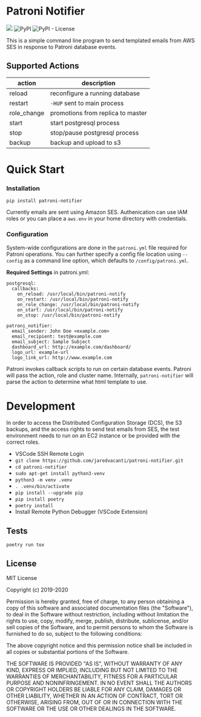 # Patroni Notifier

![](https://github.com/jaredvacanti/patroni-notifier/workflows/Publish%20to%20PyPI/badge.svg)
![PyPI](https://img.shields.io/pypi/v/patroni-notifier?style=flat-square)
![PyPI - License](https://img.shields.io/pypi/l/patroni-notifier?style=flat-square)

This is a simple command line program to send templated emails from AWS SES in response
to Patroni database events.

## Supported Actions

action | description
--- | ---
reload | reconfigure a running database 
restart | `-HUP` sent to main process
role_change | promotions from replica to master
start | start postgresql process
stop | stop/pause postgresql process
backup | backup and upload to s3 



# Quick Start

### Installation

```
pip install patroni-notifier
```

Currently emails are sent using Amazon SES. Authenication can use IAM roles
or you can place a `aws.env` in your home directory with credentials.


### Configuration

System-wide configurations are done in the `patroni.yml` file required for 
Patroni operations. You can further specify a config file location using 
`--config` as a command line option, which defaults to `/config/patroni.yml`.


**Required Settings** in patroni.yml:

```
postgresql:
  callbacks:
    on_reload: /usr/local/bin/patroni-notify
    on_restart: /usr/local/bin/patroni-notify
    on_role_change: /usr/local/bin/patroni-notify
    on_start: /usr/local/bin/patroni-notify
    on_stop: /usr/local/bin/patroni-notify

patroni_notifier:
  email_sender: John Doe <example.com>
  email_recipient: test@example.com
  email_subject: Sample Subject
  dashboard_url: http://example.com/dashboard/
  logo_url: example-url
  logo_link_url: http://www.example.com
```

Patroni invokes callback scripts to run on certain database events. 
Patroni will pass the action, role and cluster name. Internally,
`patroni-notifier` will parse the action to determine what html template
to use.


# Development

In order to access the Distributed Configuration Storage (DCS), the S3
backups, and the access rights to send test emails from SES, the test
environment needs to run on an EC2 instance or be provided with the correct
roles.

- VSCode SSH Remote Login
- `git clone https://github.com/jaredvacanti/patroni-notifier.git`
- `cd patroni-notifier`
- `sudo apt-get install python3-venv`
- `python3 -m venv .venv`
- `. .venv/bin/activate`
- `pip install --upgrade pip`
- `pip install poetry`
- `poetry install`
- Install Remote Python Debugger (VSCode Extension)


## Tests

```
poetry run tox
```

## License

MIT License

Copyright (c) 2019-2020

Permission is hereby granted, free of charge, to any person obtaining a copy
of this software and associated documentation files (the "Software"), to deal
in the Software without restriction, including without limitation the rights
to use, copy, modify, merge, publish, distribute, sublicense, and/or sell
copies of the Software, and to permit persons to whom the Software is
furnished to do so, subject to the following conditions:

The above copyright notice and this permission notice shall be included in all
copies or substantial portions of the Software.

THE SOFTWARE IS PROVIDED "AS IS", WITHOUT WARRANTY OF ANY KIND, EXPRESS OR
IMPLIED, INCLUDING BUT NOT LIMITED TO THE WARRANTIES OF MERCHANTABILITY,
FITNESS FOR A PARTICULAR PURPOSE AND NONINFRINGEMENT. IN NO EVENT SHALL THE
AUTHORS OR COPYRIGHT HOLDERS BE LIABLE FOR ANY CLAIM, DAMAGES OR OTHER
LIABILITY, WHETHER IN AN ACTION OF CONTRACT, TORT OR OTHERWISE, ARISING FROM,
OUT OF OR IN CONNECTION WITH THE SOFTWARE OR THE USE OR OTHER DEALINGS IN THE
SOFTWARE.

